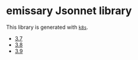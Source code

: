 # emissary Jsonnet library

This library is generated with [`k8s`](https://github.com/jsonnet-libs/k8s).

- [3.7](3.7/README.md)
- [3.8](3.8/README.md)
- [3.9](3.9/README.md)
